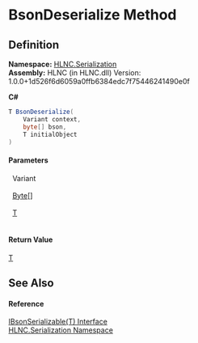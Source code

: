 # BsonDeserialize Method




## Definition
**Namespace:** <a href="N_HLNC_Serialization">HLNC.Serialization</a>  
**Assembly:** HLNC (in HLNC.dll) Version: 1.0.0+1d526f6d6059a0ffb6384edc7f75446241490e0f

**C#**
``` C#
T BsonDeserialize(
	Variant context,
	byte[] bson,
	T initialObject
)
```



#### Parameters
<dl><dt>  Variant</dt><dd> </dd><dt>  <a href="https://learn.microsoft.com/dotnet/api/system.byte" target="_blank" rel="noopener noreferrer">Byte</a>[]</dt><dd> </dd><dt>  <a href="T_HLNC_Serialization_IBsonSerializable_1">T</a></dt><dd> </dd></dl>

#### Return Value
<a href="T_HLNC_Serialization_IBsonSerializable_1">T</a>

## See Also


#### Reference
<a href="T_HLNC_Serialization_IBsonSerializable_1">IBsonSerializable(T) Interface</a>  
<a href="N_HLNC_Serialization">HLNC.Serialization Namespace</a>  
